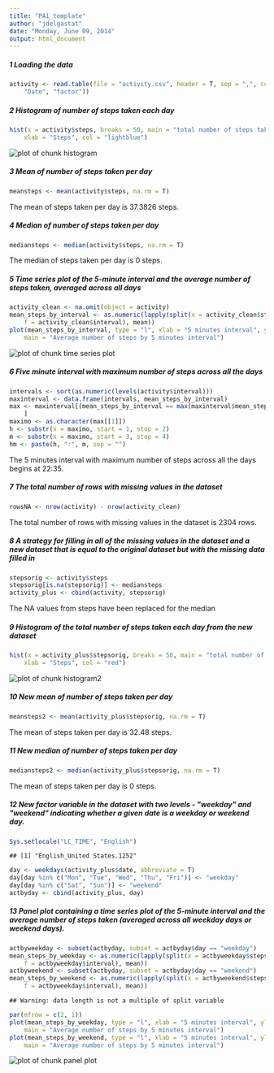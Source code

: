 ```yaml
---
title: "PA1_template"
author: "jdelgastat"
date: "Monday, June 09, 2014"
output: html_document
---
```


##### 1 Loading the data


```r
activity <- read.table(file = "activity.csv", header = T, sep = ",", colClasses = c("numeric", 
    "Date", "factor"))
```


##### 2 Histogram of number of steps taken each day

```r
hist(x = activity$steps, breaks = 50, main = "total number of steps taken each day", 
    xlab = "Steps", col = "lightblue")
```

![plot of chunk histogram](figure/histogram.png) 


##### 3 Mean of number of steps taken per day

```r
meansteps <- mean(activity$steps, na.rm = T)
```

The mean of steps taken per day is 37.3826 steps.

##### 4 Median of number of steps taken per day

```r
mediansteps <- median(activity$steps, na.rm = T)
```

The median of steps taken per day is 0 steps.

##### 5 Time series plot of the 5-minute interval and the average number of steps taken, averaged across all days

```r
activity_clean <- na.omit(object = activity)
mean_steps_by_interval <- as.numeric(lapply(split(x = activity_clean$steps, 
    f = activity_clean$interval), mean))
plot(mean_steps_by_interval, type = "l", xlab = "5 minutes interval", ylab = "Mean of steps across all days", 
    main = "Average number of steps by 5 minutes interval")
```

![plot of chunk time series plot](figure/time_series_plot.png) 


##### 6 Five minute interval with maximum number of steps across all the days

```r
intervals <- sort(as.numeric(levels(activity$interval)))
maxinterval <- data.frame(intervals, mean_steps_by_interval)
max <- maxinterval[(mean_steps_by_interval == max(maxinterval$mean_steps_by_interval)), 
    ]
maximo <- as.character(max[[1]])
h <- substr(x = maximo, start = 1, stop = 2)
m <- substr(x = maximo, start = 3, stop = 4)
hm <- paste(h, ":", m, sep = "")
```

The 5 minutes interval with maximum number of steps across all the days begins at 22:35.

##### 7 The total number of rows with missing values in the dataset

```r
rowsNA <- nrow(activity) - nrow(activity_clean)
```

The total number of rows with missing values in the dataset is 2304 rows.

##### 8 A strategy for filling in all of the missing values in the dataset and a new dataset that is equal to the original dataset but with the missing data filled in

```r
stepsorig <- activity$steps
stepsorig[is.na(stepsorig)] <- mediansteps
activity_plus <- cbind(activity, stepsorig)
```

The NA values from steps have been replaced for the median

##### 9 Histogram of the total number of steps taken each day from the new dataset

```r
hist(x = activity_plus$stepsorig, breaks = 50, main = "total number of steps taken each day", 
    xlab = "Steps", col = "red")
```

![plot of chunk histogram2](figure/histogram2.png) 


##### 10 New mean of number of steps taken per day

```r
meansteps2 <- mean(activity_plus$stepsorig, na.rm = T)
```

The mean of steps taken per day is 32.48 steps.

##### 11 New median of number of steps taken per day

```r
mediansteps2 <- median(activity_plus$stepsorig, na.rm = T)
```

The mean of steps taken per day is 0 steps.

##### 12 New factor variable in the dataset with two levels - "weekday" and "weekend" indicating whether a given date is a weekday or weekend day.

```r
Sys.setlocale("LC_TIME", "English")
```

```
## [1] "English_United States.1252"
```

```r
day <- weekdays(activity_plus$date, abbreviate = T)
day[day %in% c("Mon", "Tue", "Wed", "Thu", "Fri")] <- "weekday"
day[day %in% c("Sat", "Sun")] <- "weekend"
actbyday <- cbind(activity_plus, day)
```


##### 13 Panel plot containing a time series plot of the 5-minute interval and the average number of steps taken (averaged across all weekday days or weekend days).

```r
actbyweekday <- subset(actbyday, subset = actbyday$day == "weekday")
mean_steps_by_weekday <- as.numeric(lapply(split(x = actbyweekday$stepsorig, 
    f = actbyweekday$interval), mean))
actbyweekend <- subset(actbyday, subset = actbyday$day == "weekend")
mean_steps_by_weekend <- as.numeric(lapply(split(x = actbyweekend$stepsorig, 
    f = actbyweekday$interval), mean))
```

```
## Warning: data length is not a multiple of split variable
```

```r
par(mfrow = c(2, 1))
plot(mean_steps_by_weekday, type = "l", xlab = "5 minutes interval", ylab = "Mean of steps across weekdays", 
    main = "Average number of steps by 5 minutes interval")
plot(mean_steps_by_weekend, type = "l", xlab = "5 minutes interval", ylab = "Mean of steps across weekend", 
    main = "Average number of steps by 5 minutes interval")
```

![plot of chunk panel plot](figure/panel_plot.png) 


